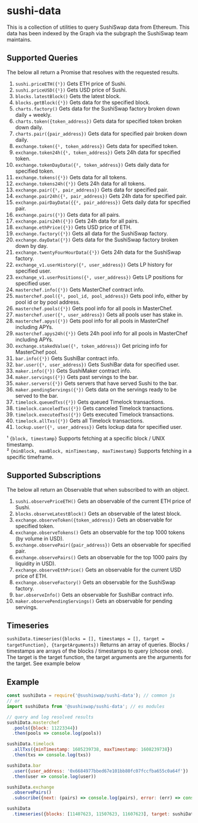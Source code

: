 # sushi-data

This is a collection of utilities to query SushiSwap data from Ethereum. This
data has been indexed by the Graph via the subgraph the SushiSwap team maintains.

## Supported Queries

The below all return a Promise that resolves with the requested results.

1. `sushi.priceETH({¹})` Gets ETH price of Sushi.
2. `sushi.priceUSD({¹})` Gets USD price of Sushi.
3. `blocks.latestBlock()` Gets the latest block.
4. `blocks.getBlock({¹})` Gets data for the specified block.
5. `charts.factory()` Gets data for the SushiSwap factory broken down daily + weekly.
6. `charts.token({token_address})` Gets data for specified token broken down daily.
7. `charts.pair({pair_address})` Gets data for specified pair broken down daily.
8. `exchange.token({¹, token_address})` Gets data for specified token.
9. `exchange.token24h({¹, token_address})` Gets 24h data for specified token.
10. `exchange.tokenDayData({², token_address})` Gets daily data for specified token.
11. `exchange.tokens({¹})` Gets data for all tokens.
12. `exchange.tokens24h({¹})` Gets 24h data for all tokens.
13. `exchange.pair({¹, pair_address})` Gets data for specified pair.
14. `exchange.pair24h({¹, pair_address})` Gets 24h data for specified pair.
15. `exchange.pairDayData({{², pair_address})` Gets daily data for specified pair.
16. `exchange.pairs({¹})` Gets data for all pairs.
17. `exchange.pairs24h({¹})` Gets 24h data for all pairs.
18. `exchange.ethPrice({¹})` Gets USD price of ETH.
19. `exchange.factory({¹})` Gets all data for the SushiSwap factory.
20. `exchange.dayData({²})` Gets data for the SushiSwap factory broken down by day.
21. `exchange.twentyFourHourData({¹})` Gets 24h data for the SushiSwap factory.
22. `exchange_v1.userHistory({², user_address})` Gets LP history for specified user.
23. `exchange_v1.userPositions({¹, user_address})` Gets LP positions for specified user.
24. `masterchef.info({¹})` Gets MasterChef contract info.
25. `masterchef.pool({¹, pool_id, pool_address})` Gets pool info, either by pool id or by pool address.
26. `masterchef.pools({¹})` Gets pool info for all pools in MasterChef.
27. `masterchef.user({¹, user_address})` Gets all pools user has stake in.
28. `masterchef.apys({¹})` Gets pool info for all pools in MasterChef including APYs.
29. `masterchef.apys24h({¹})` Gets 24h pool info for all pools in MasterChef including APYs.
30. `exchange.stakedValue({¹, token_address})` Get pricing info for MasterChef pool.
31. `bar.info({¹})` Gets SushiBar contract info.
32. `bar.user({¹, user_address})` Gets SushiBar data for specified user.
33. `maker.info({¹})` Gets SushiMaker contract info.
34. `maker.servings({²})` Gets past servings to the bar.
35. `maker.servers({¹})` Gets servers that have served Sushi to the bar.
36. `maker.pendingServings({¹})` Gets data on the servings ready to be served to the bar.
37. `timelock.queuedTxs({²})` Gets queued Timelock transactions.
38. `timelock.canceledTxs({²})` Gets canceled Timelock transactions.
39. `timelock.executedTxs({²})` Gets executed Timelock transactions.
40. `timelock.allTxs({²})` Gets all Timelock transactions.
41. `lockup.user({¹, user_address})` Gets lockup data for specified user.

¹ `{block, timestamp}` Supports fetching at a specific block / UNIX timestamp.    
² `{minBlock, maxBlock, minTimestamp, maxTimestamp}` Supports fetching in a specific timeframe.

## Supported Subscriptions
The below all return an Observable that when subscribed to with an object.

1. `sushi.observePriceETH()` Gets an observable of the current ETH price of Sushi.
2. `blocks.observeLatestBlock()` Gets an observable of the latest block.
3. `exchange.observeToken({token_address})` Gets an observable for specified token.
4. `exchange.observeTokens()` Gets an observable for the top 1000 tokens (by volume in USD).
5. `exchange.observePair({pair_address})` Gets an observable for specified pair.
6. `exchange.observePairs()` Gets an observable for the top 1000 pairs (by liquidity in USD).
7. `exchange.observeEthPrice()` Gets an observable for the current USD price of ETH.
8. `exchange.observeFactory()` Gets an observable for the SushiSwap factory.
9. `bar.observeInfo()` Gets an observable for SushiBar contract info.
10. `maker.observePendingServings()` Gets an observable for pending servings.

## Timeseries

`sushiData.timeseries({blocks = [], timestamps = [], target = targetFunction}, {targetArguments})` Returns an array of queries. Blocks / timestamps are arrays of the blocks / timestamps to query (choose one). The target is the target function, the target arguments are the arguments for the target. See example below

## Example

```javascript
const sushiData = require('@sushiswap/sushi-data'); // common js
// or
import sushiData from '@sushiswap/sushi-data'; // es modules

// query and log resolved results
sushiData.masterchef
  .pools({block: 11223344})
  .then(pools => console.log(pools))

sushiData.timelock
  .allTxs({minTimestamp: 1605239738, maxTimestamp: 1608239738})
  .then(txs => console.log(txs))

sushiData.bar
  .user({user_address: '0x6684977bbed67e101bb80fc07fccfba655c0a64f'})
  .then(user => console.log(user))

sushiData.exchange
  .observePairs()
  .subscribe({next: (pairs) => console.log(pairs), error: (err) => console.log(err)})

sushiData
  .timeseries({blocks: [11407623, 11507623, 11607623], target: sushiData.exchange.pair}, {pair_address: "0x795065dCc9f64b5614C407a6EFDC400DA6221FB0"})
```
